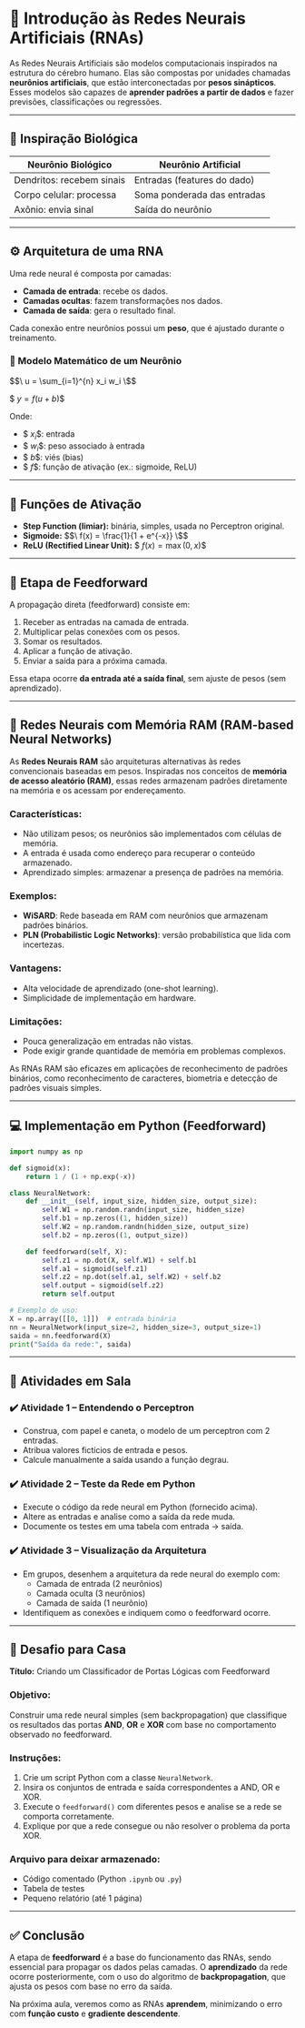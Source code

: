# 🧠 Introdução às Redes Neurais Artificiais (RNAs)

As Redes Neurais Artificiais são modelos computacionais inspirados na estrutura do cérebro humano. Elas são compostas por unidades chamadas **neurônios artificiais**, que estão interconectadas por **pesos sinápticos**. Esses modelos são capazes de **aprender padrões a partir de dados** e fazer previsões, classificações ou regressões.

---

## 🧬 Inspiração Biológica

| Neurônio Biológico     | Neurônio Artificial           |
|-------------------------|-------------------------------|
| Dendritos: recebem sinais | Entradas (features do dado)    |
| Corpo celular: processa   | Soma ponderada das entradas   |
| Axônio: envia sinal       | Saída do neurônio             |

---

## ⚙️ Arquitetura de uma RNA

Uma rede neural é composta por camadas:

- **Camada de entrada**: recebe os dados.
- **Camadas ocultas**: fazem transformações nos dados.
- **Camada de saída**: gera o resultado final.

Cada conexão entre neurônios possui um **peso**, que é ajustado durante o treinamento.

### 🧮 Modelo Matemático de um Neurônio

$$\ u = \sum_{i=1}^{n} x_i w_i \$$

$$\ y = f(u + b) \$$

Onde:
- $$\ x_i \$$: entrada
- $$\ w_i \$$: peso associado à entrada
- $$\ b \$$: viés (bias)
- $$\ f \$$: função de ativação (ex.: sigmoide, ReLU)

---

## 🔧 Funções de Ativação

- **Step Function (limiar):** binária, simples, usada no Perceptron original.
- **Sigmoide:** $$\ f(x) = \frac{1}{1 + e^{-x}} \$$
- **ReLU (Rectified Linear Unit):** $$\ f(x) = \max(0, x) \$$

---

## 🔄 Etapa de Feedforward

A propagação direta (feedforward) consiste em:
1. Receber as entradas na camada de entrada.
2. Multiplicar pelas conexões com os pesos.
3. Somar os resultados.
4. Aplicar a função de ativação.
5. Enviar a saída para a próxima camada.

Essa etapa ocorre **da entrada até a saída final**, sem ajuste de pesos (sem aprendizado).

---

## 💾 Redes Neurais com Memória RAM (RAM-based Neural Networks)

As **Redes Neurais RAM** são arquiteturas alternativas às redes convencionais baseadas em pesos. Inspiradas nos conceitos de **memória de acesso aleatório (RAM)**, essas redes armazenam padrões diretamente na memória e os acessam por endereçamento.

### Características:
- Não utilizam pesos; os neurônios são implementados com células de memória.
- A entrada é usada como endereço para recuperar o conteúdo armazenado.
- Aprendizado simples: armazenar a presença de padrões na memória.

### Exemplos:
- **WiSARD**: Rede baseada em RAM com neurônios que armazenam padrões binários.
- **PLN (Probabilistic Logic Networks)**: versão probabilística que lida com incertezas.

### Vantagens:
- Alta velocidade de aprendizado (one-shot learning).
- Simplicidade de implementação em hardware.

### Limitações:
- Pouca generalização em entradas não vistas.
- Pode exigir grande quantidade de memória em problemas complexos.

As RNAs RAM são eficazes em aplicações de reconhecimento de padrões binários, como reconhecimento de caracteres, biometria e detecção de padrões visuais simples.

---

## 💻 Implementação em Python (Feedforward)

```python
import numpy as np

def sigmoid(x):
    return 1 / (1 + np.exp(-x))

class NeuralNetwork:
    def __init__(self, input_size, hidden_size, output_size):
        self.W1 = np.random.randn(input_size, hidden_size)
        self.b1 = np.zeros((1, hidden_size))
        self.W2 = np.random.randn(hidden_size, output_size)
        self.b2 = np.zeros((1, output_size))

    def feedforward(self, X):
        self.z1 = np.dot(X, self.W1) + self.b1
        self.a1 = sigmoid(self.z1)
        self.z2 = np.dot(self.a1, self.W2) + self.b2
        self.output = sigmoid(self.z2)
        return self.output

# Exemplo de uso:
X = np.array([[0, 1]])  # entrada binária
nn = NeuralNetwork(input_size=2, hidden_size=3, output_size=1)
saida = nn.feedforward(X)
print("Saída da rede:", saida)
```

---

## 🧪 Atividades em Sala

### ✔️ Atividade 1 – Entendendo o Perceptron
- Construa, com papel e caneta, o modelo de um perceptron com 2 entradas.
- Atribua valores fictícios de entrada e pesos.
- Calcule manualmente a saída usando a função degrau.

### ✔️ Atividade 2 – Teste da Rede em Python
- Execute o código da rede neural em Python (fornecido acima).
- Altere as entradas e analise como a saída da rede muda.
- Documente os testes em uma tabela com entrada → saída.

### ✔️ Atividade 3 – Visualização da Arquitetura
- Em grupos, desenhem a arquitetura da rede neural do exemplo com:
  - Camada de entrada (2 neurônios)
  - Camada oculta (3 neurônios)
  - Camada de saída (1 neurônio)
- Identifiquem as conexões e indiquem como o feedforward ocorre.

---

## 🧠 Desafio para Casa

**Título:** Criando um Classificador de Portas Lógicas com Feedforward

### Objetivo:
Construir uma rede neural simples (sem backpropagation) que classifique os resultados das portas **AND**, **OR** e **XOR** com base no comportamento observado no feedforward.

### Instruções:
1. Crie um script Python com a classe `NeuralNetwork`.
2. Insira os conjuntos de entrada e saída correspondentes a AND, OR e XOR.
3. Execute o `feedforward()` com diferentes pesos e analise se a rede se comporta corretamente.
4. Explique por que a rede consegue ou não resolver o problema da porta XOR.

### Arquivo para deixar armazenado:
- Código comentado (Python `.ipynb` ou `.py`)
- Tabela de testes
- Pequeno relatório (até 1 página)

---

## ✅ Conclusão

A etapa de **feedforward** é a base do funcionamento das RNAs, sendo essencial para propagar os dados pelas camadas. O **aprendizado** da rede ocorre posteriormente, com o uso do algoritmo de **backpropagation**, que ajusta os pesos com base no erro da saída.

Na próxima aula, veremos como as RNAs **aprendem**, minimizando o erro com **função custo** e **gradiente descendente**.

